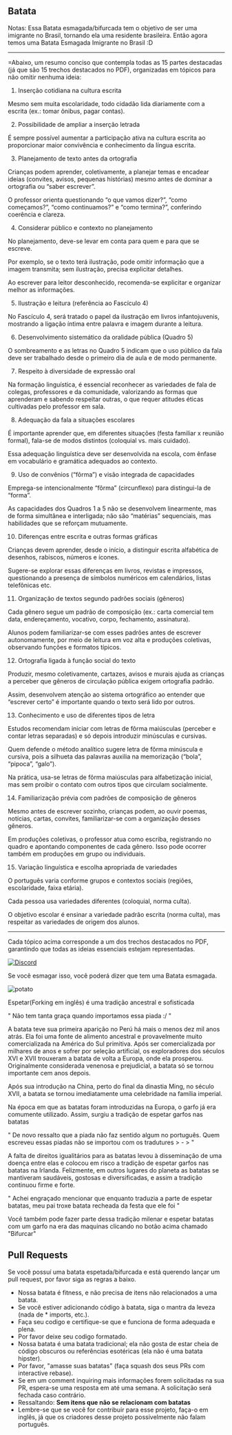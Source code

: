 Batata
-------------

Notas:
 Essa Batata esmagada/bifurcada tem o objetivo de ser uma imigrante no Brasil, tornando ela uma residente brasileira. Então agora temos uma Batata Esmagada Imigrante no Brasil :D

-------------

=Abaixo, um resumo conciso que contempla todas as 15 partes destacadas (já que são 15 trechos destacados no PDF), organizadas em tópicos para não omitir nenhuma ideia:

1. Inserção cotidiana na cultura escrita

Mesmo sem muita escolaridade, todo cidadão lida diariamente com a escrita (ex.: tomar ônibus, pagar contas).



2. Possibilidade de ampliar a inserção letrada

É sempre possível aumentar a participação ativa na cultura escrita ao proporcionar maior convivência e conhecimento da língua escrita.



3. Planejamento de texto antes da ortografia

Crianças podem aprender, coletivamente, a planejar temas e encadear ideias (convites, avisos, pequenas histórias) mesmo antes de dominar a ortografia ou “saber escrever”.

O professor orienta questionando “o que vamos dizer?”, “como começamos?”, “como continuamos?” e “como termina?”, conferindo coerência e clareza.



4. Considerar público e contexto no planejamento

No planejamento, deve-se levar em conta para quem e para que se escreve.

Por exemplo, se o texto terá ilustração, pode omitir informação que a imagem transmita; sem ilustração, precisa explicitar detalhes.

Ao escrever para leitor desconhecido, recomenda-se explicitar e organizar melhor as informações.



5. Ilustração e leitura (referência ao Fascículo 4)

No Fascículo 4, será tratado o papel da ilustração em livros infantojuvenis, mostrando a ligação íntima entre palavra e imagem durante a leitura.



6. Desenvolvimento sistemático da oralidade pública (Quadro 5)

O sombreamento e as letras no Quadro 5 indicam que o uso público da fala deve ser trabalhado desde o primeiro dia de aula e de modo permanente.



7. Respeito à diversidade de expressão oral

Na formação linguística, é essencial reconhecer as variedades de fala de colegas, professores e da comunidade, valorizando as formas que aprenderam e sabendo respeitar outras, o que requer atitudes éticas cultivadas pelo professor em sala.



8. Adequação da fala a situações escolares

É importante aprender que, em diferentes situações (festa familiar x reunião formal), fala-se de modos distintos (coloquial vs. mais cuidado).

Essa adequação linguística deve ser desenvolvida na escola, com ênfase em vocabulário e gramática adequados ao contexto.



9. Uso de convênios (“fôrma”) e visão integrada de capacidades

Emprega-se intencionalmente “fôrma” (circunflexo) para distingui-la de “forma”.

As capacidades dos Quadros 1 a 5 não se desenvolvem linearmente, mas de forma simultânea e interligada; não são “matérias” sequenciais, mas habilidades que se reforçam mutuamente.



10. Diferenças entre escrita e outras formas gráficas

Crianças devem aprender, desde o início, a distinguir escrita alfabética de desenhos, rabiscos, números e ícones.

Sugere-se explorar essas diferenças em livros, revistas e impressos, questionando a presença de símbolos numéricos em calendários, listas telefônicas etc.



11. Organização de textos segundo padrões sociais (gêneros)

Cada gênero segue um padrão de composição (ex.: carta comercial tem data, endereçamento, vocativo, corpo, fechamento, assinatura).

Alunos podem familiarizar-se com esses padrões antes de escrever autonomamente, por meio de leitura em voz alta e produções coletivas, observando funções e formatos típicos.



12. Ortografia ligada à função social do texto

Produzir, mesmo coletivamente, cartazes, avisos e murais ajuda as crianças a perceber que gêneros de circulação pública exigem ortografia padrão.

Assim, desenvolvem atenção ao sistema ortográfico ao entender que “escrever certo” é importante quando o texto será lido por outros.



13. Conhecimento e uso de diferentes tipos de letra

Estudos recomendam iniciar com letras de fôrma maiúsculas (perceber e contar letras separadas) e só depois introduzir minúsculas e cursivas.

Quem defende o método analítico sugere letra de fôrma minúscula e cursiva, pois a silhueta das palavras auxilia na memorização (“bola”, “pipoca”, “galo”).

Na prática, usa-se letras de fôrma maiúsculas para alfabetização inicial, mas sem proibir o contato com outros tipos que circulam socialmente.



14. Familiarização prévia com padrões de composição de gêneros

Mesmo antes de escrever sozinho, crianças podem, ao ouvir poemas, notícias, cartas, convites, familiarizar-se com a organização desses gêneros.

Em produções coletivas, o professor atua como escriba, registrando no quadro e apontando componentes de cada gênero. Isso pode ocorrer também em produções em grupo ou individuais.



15. Variação linguística e escolha apropriada de variedades

O português varia conforme grupos e contextos sociais (regiões, escolaridade, faixa etária).

Cada pessoa usa variedades diferentes (coloquial, norma culta).

O objetivo escolar é ensinar a variedade padrão escrita (norma culta), mas respeitar as variedades de origem dos alunos.





---

Cada tópico acima corresponde a um dos trechos destacados no PDF, garantindo que todas as ideias essenciais estejam representadas.




[![Discord](https://i.imgur.com/HLPoNnY.png)](https://discord.gg/5hBDT2P)

Se você esmagar isso, você poderá dizer que tem uma Batata esmagada. 

![potato](http://i.imgur.com/dRnvRZZ.jpg)

Espetar(Forking em inglês) é uma tradição ancestral e sofisticada

" Não tem tanta graça quando importamos essa piada :/ "



A batata teve sua primeira aparição no Perú há mais o menos dez mil anos atrás. Ela foi uma fonte de alimento ancestral e provavelmente muito comercializada na América do Sul primitiva. Após ser comercializada por milhares de anos e sofrer por seleção artificial, os exploradores dos séculos XVI e XVII trouxeram a batata de volta a Europa, onde ela prosperou. Originalmente considerada venenosa e prejudicial, a batata só se tornou importante cem anos depois.

Após sua introdução na China, perto do final da dinastia Ming, no século XVII, a batata se tornou imediatamente uma celebridade na família imperial.

Na época em que as batatas foram introduzidas na Europa, o garfo já era comumente utilizado. Assim, surgiu a tradição de espetar garfos nas batatas

" De novo ressalto que a piada não faz sentido algum no português. Quem escreveu essas piadas não se importou com os tradutures > - > "



A falta de direitos igualitários para as batatas levou à disseminação de uma doença entre elas e colocou em risco a tradição de espetar garfos nas batatas na Irlanda. Felizmente, em outros lugares do planeta as batatas se mantiveram saudáveis, gostosas e diversificadas, e assim a tradição continuou firme e forte.

" Achei engraçado mencionar que enquanto traduzia a parte de espetar batatas, meu pai troxe batata recheada da festa que ele foi "


Você também pode fazer parte dessa tradição milenar e espetar batatas com um garfo na era das maquinas clicando no botão acima chamado "Bifurcar"

Pull Requests
-------------

Se você possuí uma batata espetada/bifurcada e está querendo lançar um pull request, por favor siga as regras a baixo.

- Nossa batata é fitness, e não precisa de itens não relacionados a uma batata.
- Se você estiver adicionando código à batata, siga o mantra da leveza (nada de * imports, etc.).
- Faça seu codigo e certifique-se que e funciona de forma adequada e plena.
- Por favor deixe seu codigo formatado.
- Nossa batata é uma batata tradicional; ela não gosta de estar cheia de código obscuros ou referências esotéricas (ela não é uma batata hipster).
- Por favor, "amasse suas batatas" (faça squash dos seus PRs com interactive rebase).
- Se em um comment inquiring mais informações forem solicitadas na sua PR, espera-se uma resposta em até uma semana. A solicitação será fechada caso contrário.
- Ressaltando: **Sem itens que não se relacionam com batatas**
- Lembre-se que se você for contribuir para esse projeto, faça-o em inglês, já que os criadores desse projeto possivelmente não falam português.
